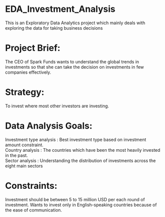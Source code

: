 # EDA_Investment_Analysis
This is an Exploratory Data Analytics project which mainly deals with exploring the data for taking business decisions
# Project Brief:
The CEO of Spark Funds wants to understand the global trends in investments so that she can take the decision on investments in few companies effectively.
# Strategy:
To invest where most other investors are investing. 
# Data Analysis Goals:
Investment type analysis : Best investment type based on investment amount constraint.<br>
Country analysis : The countries which have been the most heavily invested in the past.<br>
Sector analysis : Understanding the distribution of investments across the eight main sectors<br>
# Constraints:
Investment should be between 5 to 15 million USD per each round of investment.
Wants to invest only in English-speaking countries because of the ease of communication.
